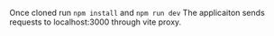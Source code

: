 Once cloned run `npm install` and `npm run dev`
The applicaiton sends requests to localhost:3000 through vite proxy.

